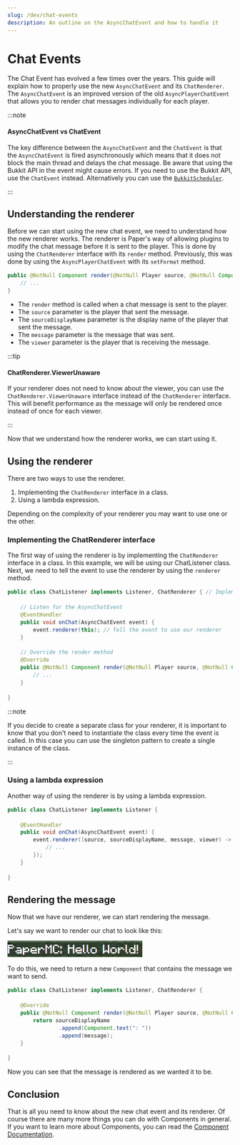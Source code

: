 ```yaml
---
slug: /dev/chat-events
description: An outline on the AsyncChatEvent and how to handle it 
---
```


# Chat Events

The Chat Event has evolved a few times over the years. 
This guide will explain how to properly use the new `AsyncChatEvent` and its `ChatRenderer`.
The `AsyncChatEvent` is an improved version of the old `AsyncPlayerChatEvent` that allows you to render chat messages individually for each player.

:::note

#### AsyncChatEvent vs ChatEvent

The key difference between the `AsyncChatEvent` and the `ChatEvent` is that the `AsyncChatEvent` is fired asynchronously 
which means that it does not block the main thread and delays the chat message.
Be aware that using the Bukkit API in the event might cause errors. 
If you need to use the Bukkit API, use the `ChatEvent` instead.
Alternatively you can use the [`BukkitScheduler`](../scheduler.md).

:::

## Understanding the renderer

Before we can start using the new chat event, we need to understand how the new renderer works.
The renderer is Paper's way of allowing plugins to modify the chat message before it is sent to the player.
This is done by using the `ChatRenderer` interface with its `render` method. Previously, this was done by using the `AsyncPlayerChatEvent` with its `setFormat` method.

```java title="ChatRenderer#render"
public @NotNull Component render(@NotNull Player source, @NotNull Component sourceDisplayName, @NotNull Component message, @NotNull Audience viewer) {
    // ...
}
```

- The `render` method is called when a chat message is sent to the player.
- The `source` parameter is the player that sent the message.
- The `sourceDisplayName` parameter is the display name of the player that sent the message.
- The `message` parameter is the message that was sent.
- The `viewer` parameter is the player that is receiving the message.

:::tip

#### ChatRenderer.ViewerUnaware

If your renderer does not need to know about the viewer, you can use the `ChatRenderer.ViewerUnaware` interface instead of the `ChatRenderer` interface. 
This will benefit performance as the message will only be rendered once instead of once for each viewer.

:::

Now that we understand how the renderer works, we can start using it.

## Using the renderer

There are two ways to use the renderer.
1. Implementing the `ChatRenderer` interface in a class.
2. Using a lambda expression.

Depending on the complexity of your renderer you may want to use one or the other.

### Implementing the ChatRenderer interface

The first way of using the renderer is by implementing the `ChatRenderer` interface in a class.
In this example, we will be using our ChatListener class. 
Next, we need to tell the event to use the renderer by using the `renderer` method.

```java title="ChatListener.java"
public class ChatListener implements Listener, ChatRenderer { // Implement the ChatRenderer and Listener interface

    // Listen for the AsyncChatEvent
    @EventHandler
    public void onChat(AsyncChatEvent event) { 
        event.renderer(this); // Tell the event to use our renderer
    }
    
    // Override the render method
    @Override
    public @NotNull Component render(@NotNull Player source, @NotNull Component sourceDisplayName, @NotNull Component message, @NotNull Audience viewer) {
        // ...
    }
    
}
```

:::note

If you decide to create a separate class for your renderer, it is important to know that you don't need to instantiate the class every time the event is called.
In this case you can use the singleton pattern to create a single instance of the class.

:::

### Using a lambda expression

Another way of using the renderer is by using a lambda expression.

```java title="ChatListener.java"
public class ChatListener implements Listener {

    @EventHandler
    public void onChat(AsyncChatEvent event) {
        event.renderer((source, sourceDisplayName, message, viewer) -> {
            // ...
        });
    }

}
```

## Rendering the message

Now that we have our renderer, we can start rendering the message.

Let's say we want to render our chat to look like this:

![](./assets/plain-message-rendering.png)

To do this, we need to return a new `Component` that contains the message we want to send.

```java title="ChatListener.java"
public class ChatListener implements Listener, ChatRenderer {

    @Override
    public @NotNull Component render(@NotNull Player source, @NotNull Component sourceDisplayName, @NotNull Component message, @NotNull Audience viewer) {
        return sourceDisplayName 
                .append(Component.text(": ")) 
                .append(message); 
    }

}
```

Now you can see that the message is rendered as we wanted it to be.

## Conclusion

That is all you need to know about the new chat event and its renderer. 
Of course there are many more things you can do with Components in general. 
If you want to learn more about Components, you can read the [Component Documentation](https://docs.advntr.dev/text.html).

